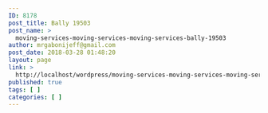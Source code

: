 ```yaml
---
ID: 8178
post_title: Bally 19503
post_name: >
  moving-services-moving-services-moving-services-bally-19503
author: mrgabonijeff@gmail.com
post_date: 2018-03-28 01:48:20
layout: page
link: >
  http://localhost/wordpress/moving-services-moving-services-moving-services-bally-19503/
published: true
tags: [ ]
categories: [ ]
---
```

